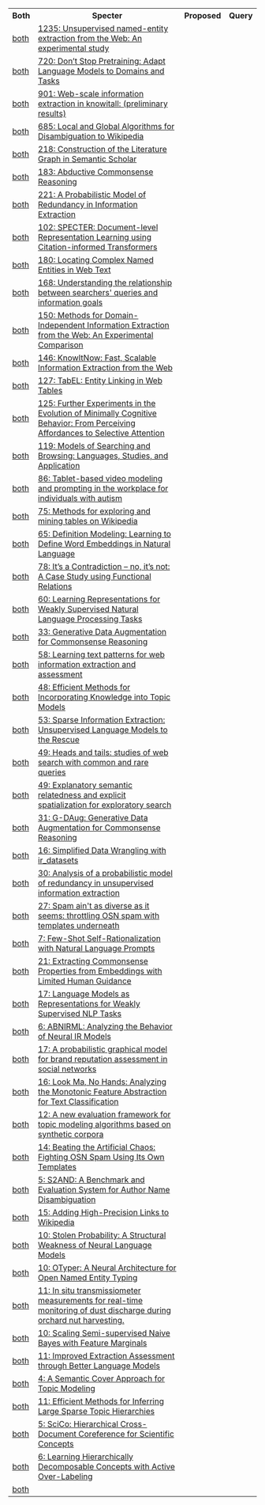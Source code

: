 <html><table><tr>
<th>Both</th>
<th>Specter</th>
<th>Proposed</th>
<th>Query</th>
</tr>
<tr>
<td><a href="both/7162988.md">both</a></td>
<td><a href="https://www.semanticscholar.org/paper/421151fa75e40dd86414215abf29d9f2c052a2e1">1235: Unsupervised named-entity extraction from the Web: An experimental study</a></td>
</tr>
<tr>
<td><a href="both/216080466.md">both</a></td>
<td><a href="https://www.semanticscholar.org/paper/e816f788767eec6a8ef0ea9eddd0e902435d4271">720: Don’t Stop Pretraining: Adapt Language Models to Domains and Tasks</a></td>
</tr>
<tr>
<td><a href="both/6755965.md">both</a></td>
<td><a href="https://www.semanticscholar.org/paper/9ef07373873cc0f0b940512dcdde4e7b54b0cfb0">901: Web-scale information extraction in knowitall: (preliminary results)</a></td>
</tr>
<tr>
<td><a href="both/6430811.md">both</a></td>
<td><a href="https://www.semanticscholar.org/paper/dac91333674c45b4ab5f3b27c6d2aa6fae8ac229">685: Local and Global Algorithms for Disambiguation to Wikipedia</a></td>
</tr>
<tr>
<td><a href="both/19170988.md">both</a></td>
<td><a href="https://www.semanticscholar.org/paper/649def34f8be52c8b66281af98ae884c09aef38b">218: Construction of the Literature Graph in Semantic Scholar</a></td>
</tr>
<tr>
<td><a href="both/201058651.md">both</a></td>
<td><a href="https://www.semanticscholar.org/paper/a550f576ff20b8cce98f3ddad0043d3783fbc9b4">183: Abductive Commonsense Reasoning</a></td>
</tr>
<tr>
<td><a href="both/5311461.md">both</a></td>
<td><a href="https://www.semanticscholar.org/paper/310cd6a39b0539193561148cd9897b1953fa8b28">221: A Probabilistic Model of Redundancy in Information Extraction</a></td>
</tr>
<tr>
<td><a href="both/215768677.md">both</a></td>
<td><a href="https://www.semanticscholar.org/paper/a3e4ceb42cbcd2c807d53aff90a8cb1f5ee3f031">102: SPECTER: Document-level Representation Learning using Citation-informed Transformers</a></td>
</tr>
<tr>
<td><a href="both/7902420.md">both</a></td>
<td><a href="https://www.semanticscholar.org/paper/d54f4215dbdf272820f080b8fc2cbba99bd634e7">180: Locating Complex Named Entities in Web Text</a></td>
</tr>
<tr>
<td><a href="both/18739469.md">both</a></td>
<td><a href="https://www.semanticscholar.org/paper/34a90bd11fad5bf05ceeaf7f14d78cec3ecc4654">168: Understanding the relationship between searchers' queries and information goals</a></td>
</tr>
<tr>
<td><a href="both/7156466.md">both</a></td>
<td><a href="https://www.semanticscholar.org/paper/400cf0a4a689f65681a4c618471387ea61598283">150: Methods for Domain-Independent Information Extraction from the Web: An Experimental Comparison</a></td>
</tr>
<tr>
<td><a href="both/16409804.md">both</a></td>
<td><a href="https://www.semanticscholar.org/paper/fe8dc921ebe4f85969f4181c50959fa0dc552476">146: KnowItNow: Fast, Scalable Information Extraction from the Web</a></td>
</tr>
<tr>
<td><a href="both/14265783.md">both</a></td>
<td><a href="https://www.semanticscholar.org/paper/8ffcad9346c4978a211566fde6807d6fb4bfa5ed">127: TabEL: Entity Linking in Web Tables</a></td>
</tr>
<tr>
<td><a href="both/11521746.md">both</a></td>
<td><a href="https://www.semanticscholar.org/paper/70234b899e84e469b1b334bb637e92543a0b74bb">125: Further Experiments in the Evolution of Minimally Cognitive Behavior: From Perceiving Affordances to Selective Attention</a></td>
</tr>
<tr>
<td><a href="both/1169037.md">both</a></td>
<td><a href="https://www.semanticscholar.org/paper/1be575dc46f9455821da4c2db01b61af52c5ff44">119: Models of Searching and Browsing: Languages, Studies, and Application</a></td>
</tr>
<tr>
<td><a href="both/142546188.md">both</a></td>
<td><a href="https://www.semanticscholar.org/paper/079594aaf77d0f04c770d70aaed9e186e4255590">86: Tablet-based video modeling and prompting in the workplace for individuals with autism</a></td>
</tr>
<tr>
<td><a href="both/8780828.md">both</a></td>
<td><a href="https://www.semanticscholar.org/paper/862b1b2c7a695f70ed843871f179f30dd5a912d2">75: Methods for exploring and mining tables on Wikipedia</a></td>
</tr>
<tr>
<td><a href="both/18086298.md">both</a></td>
<td><a href="https://www.semanticscholar.org/paper/be18e1f566baeffb71fc4eed24f79dc8724879d4">65: Definition Modeling: Learning to Define Word Embeddings in Natural Language</a></td>
</tr>
<tr>
<td><a href="both/1669597.md">both</a></td>
<td><a href="https://www.semanticscholar.org/paper/6fb0fe906c6d90f8111f5026770e1bbf12975241">78: It’s a Contradiction – no, it’s not: A Case Study using Functional Relations</a></td>
</tr>
<tr>
<td><a href="both/3047293.md">both</a></td>
<td><a href="https://www.semanticscholar.org/paper/6833e89ffa90c7235b75e460b1563019918649a3">60: Learning Representations for Weakly Supervised Natural Language Processing Tasks</a></td>
</tr>
<tr>
<td><a href="both/222177123.md">both</a></td>
<td><a href="https://www.semanticscholar.org/paper/1b8a5210f5ec202d3c6b880f389ca9ddc6fbaf9a">33: Generative Data Augmentation for Commonsense Reasoning</a></td>
</tr>
<tr>
<td><a href="both/2936089.md">both</a></td>
<td><a href="https://www.semanticscholar.org/paper/48cdb758f980bc3ca70d2ffea418fb3b5aefcf5f">58: Learning text patterns for web information extraction and assessment</a></td>
</tr>
<tr>
<td><a href="both/216649414.md">both</a></td>
<td><a href="https://www.semanticscholar.org/paper/ab4a5dbe4d5d4005bc2a83fce3712e7818cacb94">48: Efficient Methods for Incorporating Knowledge into Topic Models</a></td>
</tr>
<tr>
<td><a href="both/86987.md">both</a></td>
<td><a href="https://www.semanticscholar.org/paper/b214871c7780f1e1030da595af8715bd2962d811">53: Sparse Information Extraction: Unsupervised Language Models to the Rescue</a></td>
</tr>
<tr>
<td><a href="both/1507962.md">both</a></td>
<td><a href="https://www.semanticscholar.org/paper/cd34d5dd5467eceb7c6f0bde412943be5636bf66">49: Heads and tails: studies of web search with common and rare queries</a></td>
</tr>
<tr>
<td><a href="both/6504679.md">both</a></td>
<td><a href="https://www.semanticscholar.org/paper/c14ea5812fdb2218ed8d768d04ed5bdd021fb6be">49: Explanatory semantic relatedness and explicit spatialization for exploratory search</a></td>
</tr>
<tr>
<td><a href="both/216144451.md">both</a></td>
<td><a href="https://www.semanticscholar.org/paper/509a275d2563e08a193d4b032f43dd9eb9e6c575">31: G-DAug: Generative Data Augmentation for Commonsense Reasoning</a></td>
</tr>
<tr>
<td><a href="both/232104705.md">both</a></td>
<td><a href="https://www.semanticscholar.org/paper/387d17e3bc44ed4f81de25fc27fa1b8ab7d6bc8d">16: Simplified Data Wrangling with ir_datasets</a></td>
</tr>
<tr>
<td><a href="both/14234382.md">both</a></td>
<td><a href="https://www.semanticscholar.org/paper/b88c385baf2511b85edb7f58f074452eabc2be71">30: Analysis of a probabilistic model of redundancy in unsupervised information extraction</a></td>
</tr>
<tr>
<td><a href="both/15019122.md">both</a></td>
<td><a href="https://www.semanticscholar.org/paper/dd27c3b8eab1d5eec94c3b974e8ad21688899693">27: Spam ain't as diverse as it seems: throttling OSN spam with templates underneath</a></td>
</tr>
<tr>
<td><a href="both/244130199.md">both</a></td>
<td><a href="https://www.semanticscholar.org/paper/9a258f42e333ed5ff79037724eb01747ede0bb49">7: Few-Shot Self-Rationalization with Natural Language Prompts</a></td>
</tr>
<tr>
<td><a href="both/48356558.md">both</a></td>
<td><a href="https://www.semanticscholar.org/paper/8eb9b2ea146e3a381a29b4a9314c36f61b71e367">21: Extracting Commonsense Properties from Embeddings with Limited Human Guidance</a></td>
</tr>
<tr>
<td><a href="both/7602284.md">both</a></td>
<td><a href="https://www.semanticscholar.org/paper/0f36eed249c23dd4f425bfe47d6e5b0701b0209c">17: Language Models as Representations for Weakly Supervised NLP Tasks</a></td>
</tr>
<tr>
<td><a href="both/226226586.md">both</a></td>
<td><a href="https://www.semanticscholar.org/paper/5a263ddff2ff1069cd7d6cda99116f7c49e07968">6: ABNIRML: Analyzing the Behavior of Neural IR Models</a></td>
</tr>
<tr>
<td><a href="both/1860847.md">both</a></td>
<td><a href="https://www.semanticscholar.org/paper/1a742c323c5e707b3baca941dcfef454ecf64b62">17: A probabilistic graphical model for brand reputation assessment in social networks</a></td>
</tr>
<tr>
<td><a href="both/15378025.md">both</a></td>
<td><a href="https://www.semanticscholar.org/paper/241193b8edc93b1b3292467cbf661e23c051f8fd">16: Look Ma, No Hands: Analyzing the Monotonic Feature Abstraction for Text Classification</a></td>
</tr>
<tr>
<td><a href="both/59316929.md">both</a></td>
<td><a href="https://www.semanticscholar.org/paper/1a80da566fe1f0fe74f0ecae224737e37bf958c3">12: A new evaluation framework for topic modeling algorithms based on synthetic corpora</a></td>
</tr>
<tr>
<td><a href="both/17034779.md">both</a></td>
<td><a href="https://www.semanticscholar.org/paper/55f019b8b26badcca2a5999e97aee7f8a81125c5">14: Beating the Artificial Chaos: Fighting OSN Spam Using Its Own Templates</a></td>
</tr>
<tr>
<td><a href="both/232233421.md">both</a></td>
<td><a href="https://www.semanticscholar.org/paper/4bb09aa0e00d104c6057d71f24ab876320286edb">5: S2AND: A Benchmark and Evaluation System for Author Name Disambiguation</a></td>
</tr>
<tr>
<td><a href="both/1103103.md">both</a></td>
<td><a href="https://www.semanticscholar.org/paper/29f5da81fe75fef3754986326fd4b1b06abbbcdd">15: Adding High-Precision Links to Wikipedia</a></td>
</tr>
<tr>
<td><a href="both/218517141.md">both</a></td>
<td><a href="https://www.semanticscholar.org/paper/17293893e0ef799fc038b5da01fc6baf3b08abdd">10: Stolen Probability: A Structural Weakness of Neural Language Models</a></td>
</tr>
<tr>
<td><a href="both/13745445.md">both</a></td>
<td><a href="https://www.semanticscholar.org/paper/bd913a1c95082ac378ed6946569efecc98b6d047">10: OTyper: A Neural Architecture for Open Named Entity Typing</a></td>
</tr>
<tr>
<td><a href="both/43894326.md">both</a></td>
<td><a href="https://www.semanticscholar.org/paper/fa4edf61adb4b230bb2501c18f637b953794dcb9">11: In situ transmissiometer measurements for real-time monitoring of dust discharge during orchard nut harvesting.</a></td>
</tr>
<tr>
<td><a href="both/590943.md">both</a></td>
<td><a href="https://www.semanticscholar.org/paper/8ea4db03a95cbe08db1a6af11a8dad45a32a8f52">10: Scaling Semi-supervised Naive Bayes with Feature Marginals</a></td>
</tr>
<tr>
<td><a href="both/2189136.md">both</a></td>
<td><a href="https://www.semanticscholar.org/paper/8928849e0dc8d2ae41c44f3b343b7d606b5d10eb">11: Improved Extraction Assessment through Better Language Models</a></td>
</tr>
<tr>
<td><a href="both/174805012.md">both</a></td>
<td><a href="https://www.semanticscholar.org/paper/2724c690c23c4934a5e6ac881ad16e5b26efa7e2">4: A Semantic Cover Approach for Topic Modeling</a></td>
</tr>
<tr>
<td><a href="both/11833862.md">both</a></td>
<td><a href="https://www.semanticscholar.org/paper/4596b094ccaa39b366a634d1b27bf3f1f82552fb">11: Efficient Methods for Inferring Large Sparse Topic Hierarchies</a></td>
</tr>
<tr>
<td><a href="both/233295948.md">both</a></td>
<td><a href="https://www.semanticscholar.org/paper/1022414cdd267f67f3f578299675c1812dcac49a">5: SciCo: Hierarchical Cross-Document Coreference for Scientific Concepts</a></td>
</tr>
<tr>
<td><a href="both/9873411.md">both</a></td>
<td><a href="https://www.semanticscholar.org/paper/42e685d68f3a0d8cdfd121b2f0fba6a11618e766">6: Learning Hierarchically Decomposable Concepts with Active Over-Labeling</a></td>
</tr>
<tr>
<td><a href="both/NA:249927023.md">both</a></td>
<td></td>
</tr>
</table></html>
